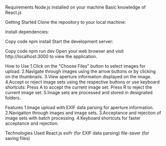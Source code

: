 Requirements
Node.js installed on your machine
Basic knowledge of React.js


Getting Started
Clone the repository to your local machine:


Install dependencies:


Copy code
npm install
Start the development server:


Copy code
npm run dev
Open your web browser and visit http://localhost:3000 to view the application.

How to Use
1.Click on the "Choose Files" button to select images for upload.
2.Navigate through images using the arrow buttons or by clicking on the thumbnails.
3.View aperture information displayed on the image.
4.Accept or reject image sets using the respective buttons or use keyboard shortcuts:
     Press A to accept the current image set.
     Press R to reject the current image set.
5.Image sets are processed and stored in designated folders.


Features
1.Image upload with EXIF data parsing for aperture information.
2.Navigation through images and image sets.
3.Acceptance and rejection of image sets with batch processing.
4.Keyboard shortcuts for faster acceptance and rejection.


Technologies Used
React.js
exifr (for EXIF data parsing)
file-saver (for saving files)
